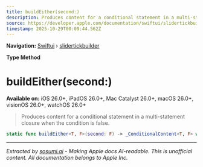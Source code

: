 ```yaml
---
title: buildEither(second:)
description: Produces content for a conditional statement in a multi-statement closure when the condition is false.
source: https://developer.apple.com/documentation/swiftui/slidertickbuilder/buildeither(second:)
timestamp: 2025-10-29T00:09:44.562Z
---
```


**Navigation:** [Swiftui](/documentation/swiftui) › [slidertickbuilder](/documentation/swiftui/slidertickbuilder)

**Type Method**

# buildEither(second:)

**Available on:** iOS 26.0+, iPadOS 26.0+, Mac Catalyst 26.0+, macOS 26.0+, visionOS 26.0+, watchOS 26.0+

> Produces content for a conditional statement in a multi-statement closure when the condition is false.

```swift
static func buildEither<T, F>(second: F) -> _ConditionalContent<T, F> where V == T.Value, T : SliderTickContent, F : SliderTickContent, T.Body == F.Body
```

---

*Extracted by [sosumi.ai](https://sosumi.ai) - Making Apple docs AI-readable.*
*This is unofficial content. All documentation belongs to Apple Inc.*
